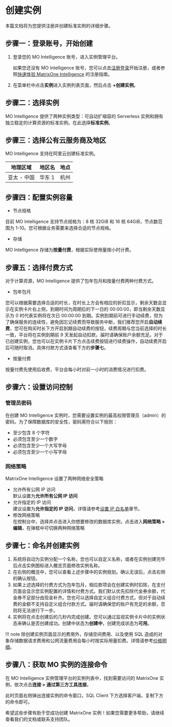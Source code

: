 # 创建实例

本篇文档将为您提供注册并创建标准实例的详细步骤。

## 步骤一：登录账号，开始创建

1. 登录您的 MO Intelligence 账号，进入实例管理平台。

    如果您还没有 MO Intelligence 账号，您可以点击[注册登录](https://www.matrixorigin.cn/moi-signup)开始注册，或者参照[快速体验 MatrixOne Intelligence](../../Get-Started/quickstart.md) 的注册指南。

2. 在菜单栏中点击**实例**进入实例列表页面，然后点击 **+创建实例**。

## 步骤二：选择实例

MO Intelligence 提供了两种实例类型：可自动扩缩容的 Serverless 实例和拥有独立稳定的计算资源的标准实例。在此选择**标准实例**。

## 步骤三：选择公有云服务商及地区

MO Intelligence 支持在阿里云创建标准实例。

| 地理区域    | 地区名 | 地点 |
| ----------- | ------ | ---- |
| 亚太 - 中国 | 华东 1 | 杭州 |

## 步骤四：配置实例容量

- 节点规格

目前 MO Intelligence 支持节点规格为：8 核 32GiB 和 16 核 64GiB，节点数范围为 1-10。您可根据业务需要来选择合适的节点规格。

- 存储

MO Intelligence 存储为**按量付费**，根据实际使用量按小时计费。

## 步骤五：选择付费方式

对于计算资源，MO Intelligence 提供了包年包月和按量付费两种付费方式。

- 包年包月

您可以根据需要选择合适的时长，在时长上方会有相应的折扣显示，剩余天数会显示在实例卡片右上侧，到期时间为周期后的下一日的 00:00:00，即当剩余天数显示为 0 时代表实例将在次日 00:00:00 到期。实例到期前可进行手动续费，但为了确保服务的连续性，避免因忘记续费而导致服务中断，我们推荐您开启**自动续费**，您可在购买时长下方开启到期自动续费的按钮，续费周期与您当前选择的时长一致，平台将在实例到期前 9 天发起自动扣款，届时请确保账户余额充足。对于已创建实例，您也可以在实例卡片下方点击续费按钮进行续费操作，自动续费开启后可随时取消。具体付款方式请查看下方的**步骤七**。

- 按量付费

按量付费先使用后收费，平台会每小时对前一小时的消费情况进行扣费。

## 步骤六：设置访问控制

### 管理员密码

在创建 MO Intelligence 实例时，您需要设置实例的最高权限管理员（admin）的密码。为了保障数据库的安全性，密码需符合以下规则：

- 至少包含 8 个字符
- 必须包含至少一个数字
- 必须包含至少一个大写字母
- 必须包含至少一个小写字母

### 网络策略

MatrixOne Intelligence 设置了两种网络安全策略

- 允许所有公网 IP 访问  
默认设置为**允许所有公网 IP 访问**
- 允许指定的 IP 访问  
建议设置为**允许指定的 IP 访问**，详情请参考[设置 IP 白名单](../../Security/IP-Access.md)章节。  
- 修改网络策略  
在控制台中，选择并点击进入你想要修改的数据库实例，点击进入**网络策略 > 编辑**，在弹框中可切换两种网络策略

## 步骤七：命名并创建实例

1. 系统将自动为实例分配一个名称，您也可以自定义名称，或者在实例创建完毕后点击实例图标进入概览页面修改实例名称。
2. 在右侧的概览中，您可以查看上述步骤中的实例规划。确认无误后，点击右侧的确认按钮。
3. 如果上述选择的付费方式为包年包月，相应款项会在创建实例时扣除，在支付页面会显示您实例配置的详情和付费方式。我们默认优先扣除代金券余额，代金券不足部分由现金补齐。您也可以选择自定义组合付费方式，但对于自动续费的金额不支持自定义组合付款方式。届时请确保您的账户有充足的余额，否则将无法进行下一步。
4. 实例将在点击创建后的几秒内完成创建。您可以通过监视实例卡片中的实例状态来确认是否创建成功。创建中状态为**创建中**，创建完成状态为**可用**。

!!! note
    除创建实例页面显示的费用外，存储空间费用、以及使用 SQL 造成的对象存储数据请求费用和公网流量费用会每小时按实际用量扣费。详情请参考[价格明细](../../Charging/price-detail/price-detail-standard.md)。

## 步骤八：获取 MO 实例的连接命令

在 MO Intelligence 实例管理平台的实例列表中，找到需要访问的 MatrixOne 实例，依次点击**连接 > 通过第三方工具连接**。

此时页面右侧弹出连接实例的命令窗口，SQL Client 下方选择客户端，复制下方的命令即可。

希望这些步骤有助于您成功创建 MatrixOne 实例！如果您需要更多帮助，请继续查看我们的文档或联系支持团队。
